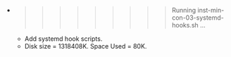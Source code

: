 * >>>>>>>>> Running inst-min-con-03-systemd-hooks.sh ...
  * Add systemd hook scripts.
  * Disk size = 1318408K. Space Used = 80K.
